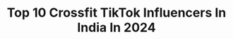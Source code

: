 ---
title: Top 10 Crossfit TikTok Influencers In India In 2024
description: >-
  Find top crossfit TikTok influencers in India in 2024. Most popular hashtags: #crossfit #fitness #workout #motivation.
platform: TikTok
hits: 21
text_top: See the most popular TikTok profiles on inBeat.
text_bottom: Our search engine holds 21 TikTok influencers like this in India for you to collaborate.
profiles:
  - username: "vivek_jr_cr"
    fullname: >-
      vivek jr cr
    bio: >-
      Instagram id @vivek_jr_cr fitness freak OCR🏃 Calisthenics 🏋️ CrossFit 🤸
    location: "India"
    followers: 25215
    engagement: 877
    commentsToLikes: 0.012244
    id: cka0l2dlxp67d0i7866jfp2oi
    verified: false
    hashtags: "#fitindia, #amazfitchallenge, #ocr, #vivekjrcr"
  - username: "ajay__sangwan"
    fullname: >-
      Ajju
    bio: >-
      💪 जाट 😎 🙏 HARYANA 🙏 🇮🇳🇮🇳NEVER GIVE UP🇮🇳🇮🇳
    location: "India"
    followers: 57500
    engagement: 1315
    commentsToLikes: 0.008122
    id: ck81s2gnrpioy0j78tgao9nsi
    verified: false
    hashtags: "#foru, #treanding, #haryana, #foryoupage"
  - username: "vijayworkout"
    fullname: >-
      The Vijay singh
    bio: >-
      Dosto ye YouTube Button 👆dawa kr Mera YouTube channel:Vijay Workout jarur dekhe
    location: "India"
    followers: 48600
    engagement: 1145
    commentsToLikes: 0.034248
    id: ckbkr9901lotg0j23cb5fz2ki
    verified: false
    hashtags: "#stuntchallenge, #vijay, #armwrestling, #fitness"
  - username: "thebeastmotivation"
    fullname: >-
      motivation
    bio: >-
      manage by meghraj singh if u want to see my real body so visit @fitmeghraj
    location: "India"
    followers: 94600
    engagement: 1301
    commentsToLikes: 0.003769
    id: ck81s2n4ipk1j0j78bcaxyo1t
    verified: false
    hashtags: ""
  - username: "meenakumaripawar"
    fullname: >-
      user8432963573659
    bio: >-
      meenakumari international weightlifter strongest women of india
    location: "India"
    followers: 16800
    engagement: 1193
    commentsToLikes: 0.000000
    id: ckbf1cj2nndip0j23zlpoyjc8
    verified: false
    hashtags: "#tiktoktrend, #swag, #strong, #hardwork"
  - username: "performixathlete"
    fullname: >-
      💪Performix Anish🥊
    bio: >-
      STREET WORKOUT🏋️‍♀️ FIT HAI TOH HIT HAI 🧗‍♂️ PROUD TO BE SOLDIER🇧🇴 PROTIEN❤️
    location: "India"
    followers: 30500
    engagement: 1014
    commentsToLikes: 0.006176
    id: ck81s2mhfpjwf0j78bw12b0t2
    verified: false
    hashtags: "#crossfit, #fitnessindia, #abs, #calistenics"
  - username: "sergi0371"
    fullname: >-
      💪SERGI
    bio: >-
      💪fitness model My dream 500k ❤hearts please support
    location: "India"
    followers: 29600
    engagement: 1299
    commentsToLikes: 0.001585
    id: ckav1mpcl7pw70j23k8pjxw78
    verified: false
    hashtags: "#bodybuilding, #sergi0371, #workout, #gym"
  - username: "sabiifitnessfreak1986"
    fullname: >-
      Gursewak Singh
    bio: >-
      Follow me on Instagram @sabiifitnessfreak1986 🔴Libran-born to 🏋🏆
    location: "India"
    followers: 15000
    engagement: 801
    commentsToLikes: 0.021556
    id: ckbw90f3szfxx0j23b8i24buw
    verified: false
    hashtags: "#fitfam, #gymmotivation, #crossfit, #fit"
  - username: "fitnessbeast10"
    fullname: >-
      user8749932414719
    bio: >-
      #gymmotivation #beastmodeactivated #fitness is my lifestyle Sweat and Blood
    location: "India"
    followers: 30600
    engagement: 1110
    commentsToLikes: 0.000885
    id: ckauvu6zk0xcy0j23mibkknwv
    verified: false
    hashtags: "#myfitness, #fitnesschallenge, #fitnessindia, #successmotivation"
  - username: "sandip.red_x"
    fullname: >-
      Sandip Gadhiya
    bio: >-
      gujju gym boy💪🏋️🤸
    location: "India"
    followers: 2506
    engagement: 953
    commentsToLikes: 0.004705
    id: ck9eukkl9e7200j78knwn2fsj
    verified: false
    hashtags: "#schoolbeg, #fitindia, #tiktokindia, #madness"
---